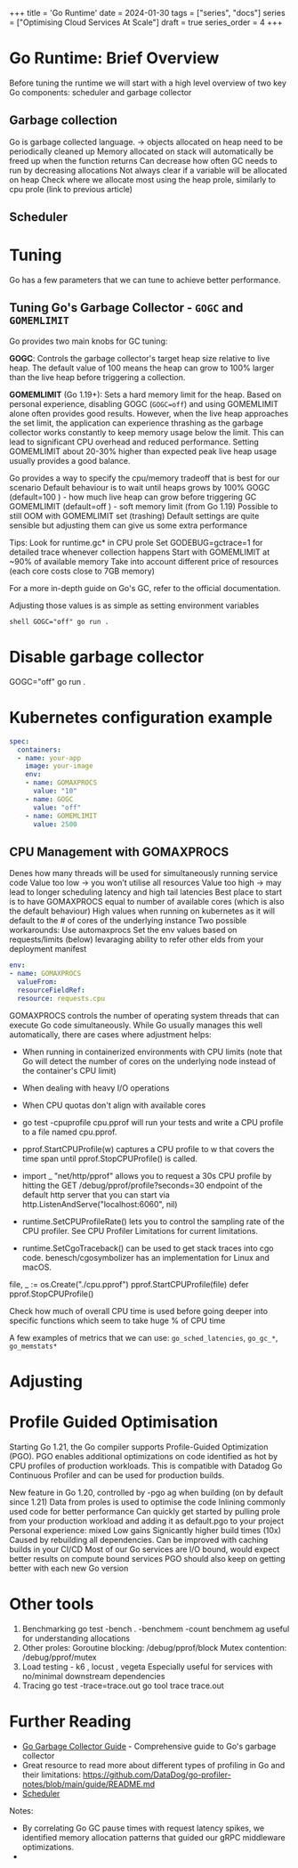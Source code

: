 +++
title = 'Go Runtime'
date = 2024-01-30
tags = ["series", "docs"]
series =  ["Optimising Cloud Services At Scale"]
draft = true
series_order =  4
+++
# Go Runtime: Brief Overview

Before tuning the runtime we will start with a high level overview of two key Go components: scheduler and garbage collector

## Garbage collection

Go is garbage collected language.  -> objects allocated on heap need to be periodically cleaned up
Memory allocated on stack will automatically be freed up when the function returns
Can decrease how often GC needs to run by decreasing allocations
Not always clear if a variable will be allocated on heap
Check where we allocate most using the heap prole, similarly to cpu prole (link to previous article)

## Scheduler 



# Tuning

Go has a few parameters that we can tune to achieve better performance.


## Tuning Go's Garbage Collector - `GOGC` and `GOMEMLIMIT`

Go provides two main knobs for GC tuning:

**GOGC**: Controls the garbage collector's target heap size relative to live heap. The default value of 100 means the heap can grow to 100% larger than the live heap before triggering a collection.

**GOMEMLIMIT** (Go 1.19+): Sets a hard memory limit for the heap. Based on personal experience, disabling GOGC (`GOGC=off`) and using GOMEMLIMIT alone often provides good results. However, when the live heap approaches the set limit, the application can experience thrashing as the garbage collector works constantly to keep memory usage below the limit. This can lead to significant CPU overhead and reduced performance. Setting GOMEMLIMIT about 20-30% higher than expected peak live heap usage usually provides a good balance.

Go provides a way to specify the cpu/memory tradeoff that is best for our scenario
Default behaviour is to wait until heaps grows by 100%
GOGC (default=100 ) - how much live heap can grow before triggering GC
GOMEMLIMIT (default=off ) - soft memory limit (from Go 1.19)
Possible to still OOM with GOMEMLIMIT set (trashing)
Default settings are quite sensible but adjusting them can give us some extra performance


Tips:
Look for runtime.gc* in CPU prole
Set GODEBUG=gctrace=1 for detailed trace whenever collection happens
Start with GOMEMLIMIT at ~90% of available memory
Take into account different price of resources (each core costs close to 7GB memory)

For a more in-depth guide on Go's GC, refer to the official documentation.

Adjusting those values is as simple as setting environment variables

``shell
GOGC="off" go run .
``

# Disable garbage collector
GOGC="off" go run .

# Kubernetes configuration example
```yaml
spec:
  containers:
  - name: your-app
    image: your-image
    env:
    - name: GOMAXPROCS
      value: "10"
    - name: GOGC
      value: "off"
    - name: GOMEMLIMIT
      value: 2500
```


## CPU Management with GOMAXPROCS

Denes how many threads will be used for simultaneously running service code
Value too low -> you won’t utilise all resources
Value too high -> may lead to longer scheduling latency and high tail latencies
Best place to start is to have GOMAXPROCS equal to number of available cores (which is also the default
behaviour)
High values when running on kubernetes as it will default to the # of cores of the underlying instance
Two possible workarounds:
Use automaxprocs
Set the env values based on requests/limits (below) levaraging ability to refer other elds from your
deployment manifest

```yaml
env:
- name: GOMAXPROCS
  valueFrom:
  resourceFieldRef:
  resource: requests.cpu
```

GOMAXPROCS controls the number of operating system threads that can execute Go code simultaneously. While Go usually manages this well automatically, there are cases where adjustment helps:
- When running in containerized environments with CPU limits (note that Go will detect the number of cores on the underlying node instead of the container's CPU limit)
- When dealing with heavy I/O operations
- When CPU quotas don't align with available cores

- go test -cpuprofile cpu.pprof will run your tests and write a CPU profile to a file named cpu.pprof.
- pprof.StartCPUProfile(w) captures a CPU profile to w that covers the time span until pprof.StopCPUProfile() is called.
- import _ "net/http/pprof" allows you to request a 30s CPU profile by hitting the GET /debug/pprof/profile?seconds=30 endpoint of the default http server that you can start via http.ListenAndServe("localhost:6060", nil)
- runtime.SetCPUProfileRate() lets you to control the sampling rate of the CPU profiler. See CPU Profiler Limitations for current limitations.
- runtime.SetCgoTraceback() can be used to get stack traces into cgo code. benesch/cgosymbolizer has an implementation for Linux and macOS.

file, _ := os.Create("./cpu.pprof")
pprof.StartCPUProfile(file)
defer pprof.StopCPUProfile()

Check how much of overall CPU time is used before going deeper into specific functions which seem to take huge % of CPU time


A few examples of metrics that we can use: `go_sched_latencies`, `go_gc_*`, `go_memstats*`


# Adjusting



# Profile Guided Optimisation

Starting Go 1.21, the Go compiler supports Profile-Guided Optimization (PGO). PGO enables additional optimizations on code identified as hot by CPU profiles of production workloads. This is compatible with Datadog Go Continuous Profiler and can be used for production builds.

New feature in Go 1.20, controlled by -pgo ag when building (on by default since 1.21)
Data from proles is used to optimise the code
Inlining commonly used code for better performance
Can quickly get started by pulling prole from your production workload and adding it as default.pgo to
your project
Personal experience: mixed
Low gains
Signicantly higher build times (10x)
Caused by rebuilding all dependencies. Can be improved with caching builds in your CI/CD
Most of our Go services are I/O bound, would expect better results on compute bound services
PGO should also keep on getting better with each new Go version



# Other tools
1. Benchmarking
   go test -bench .
   -benchmem -count <n>
   benchmem ag useful for understanding allocations
2. Other proles:
   Goroutine blocking: /debug/pprof/block
   Mutex contention: /debug/pprof/mutex
3. Load testing - k6 , locust , vegeta
   Especially useful for services with no/minimal downstream dependencies
4. Tracing
   go test -trace=trace.out
   go tool trace trace.out


# Further Reading
- [Go Garbage Collector Guide](https://tip.golang.org/doc/gc-guide) - Comprehensive guide to Go's garbage collector
- Great resource to read more about different types of profiling in Go and their limitations: https://github.com/DataDog/go-profiler-notes/blob/main/guide/README.md
- [Scheduler](https://www.ardanlabs.com/blog/2018/08/scheduling-in-go-part1.html)


Notes:
- By correlating Go GC pause times with request latency spikes, we identified memory allocation patterns that guided our gRPC middleware optimizations.
- 